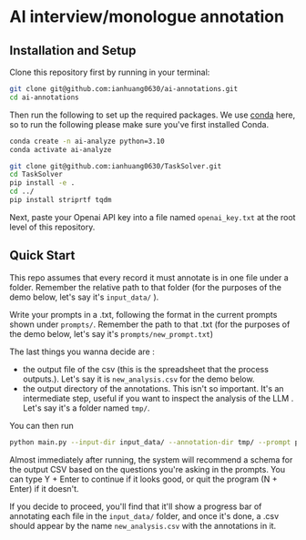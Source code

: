 # AI interview/monologue annotation 

## Installation and Setup 

Clone this repository first by running in your terminal:
```bash
git clone git@github.com:ianhuang0630/ai-annotations.git
cd ai-annotations
```

Then run the following to set up the required packages. We use [conda](https://anaconda.org/anaconda/conda) here, so to run the following please make sure you've first installed Conda.
```bash
conda create -n ai-analyze python=3.10
conda activate ai-analyze

git clone git@github.com:ianhuang0630/TaskSolver.git
cd TaskSolver
pip install -e .
cd ../
pip install striprtf tqdm 
```

Next, paste your Openai API key into a file named `openai_key.txt` at the root level of this repository.


## Quick Start

This repo assumes that every record it must annotate is in one file under a folder. Remember the relative path to that folder (for the purposes of the demo below, let's say it's `input_data/` ).

Write your prompts in a .txt, following the format in the current prompts shown under `prompts/`. Remember the path to that .txt (for the purposes of the demo below, let's say it's `prompts/new_prompt.txt`)

The last things you wanna decide are :
- the output file of the csv (this is the spreadsheet that the process outputs.). Let's say it is `new_analysis.csv` for the demo below.
- the output directory of the annotations. This isn't so important. It's an intermediate step, useful if you want to inspect the analysis of the LLM . Let's say it's a folder named `tmp/`.

You can then run 
```bash
python main.py --input-dir input_data/ --annotation-dir tmp/ --prompt prompts/prompt5.txt --output-csv new_analysis.csv
```

Almost immediately after running, the system will recommend a schema for the output CSV based on the questions you're asking in the prompts. You can type Y + Enter to continue if it looks good, or quit the program (N + Enter) if it doesn't.

If you decide to proceed, you'll find that it'll show a progress bar of annotating each file in the `input_data/` folder, and once it's done, a .csv should appear by the name `new_analysis.csv` with the annotations in it.


